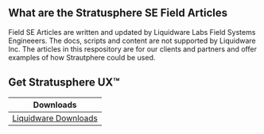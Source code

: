 What are the Stratusphere SE Field Articles
--------------
Field SE Articles are written and updated by Liquidware Labs Field Systems Engineeers. The docs, scripts and content are not supported by Liquidware Inc. The articles in this respository are for our clients and partners and offer examples of how Strautphere could be used.
   

[getting started]: https://liquidwarelabs.zendesk.com/hc/en-us/articles/210641983-Stratusphere-UX-Documentation
[Video Training]: http://training.liquidware.com/products/stratusphere

Get Stratusphere UX™
--------------


| Downloads              |
| ---------------------- |
| [Liquidware Downloads][Downloads]   |


[Downloads]: http://www.liquidware.com/download
[logo]: https://avatars3.githubusercontent.com/u/24906944?v=3&s=200


